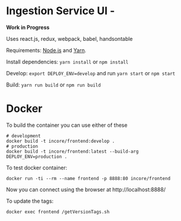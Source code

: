Ingestion Service UI -
==================================

**Work in Progress**

Uses react.js, redux, webpack, babel, handsontable

Requirements: [Node.js](https://nodejs.org) and [Yarn](https://yarnpkg.com).

Install dependencies: `yarn install` or `npm install`

Develop: `export DEPLOY_ENV=develop` and run `yarn start` or `npm start`

Build: `yarn run build` or `npm run build`

Docker
======

To build the container you can use either of these

```
# development
docker build -t incore/frontend:develop .
# production
docker build -t incore/frontend:latest --build-arg DEPLOY_ENV=production .
```

To test docker container:

```
docker run -ti --rm --name frontend -p 8888:80 incore/frontend
```

Now you can connect using the browser at http://localhost:8888/

To update the tags:

```
docker exec frontend /getVersionTags.sh
```
